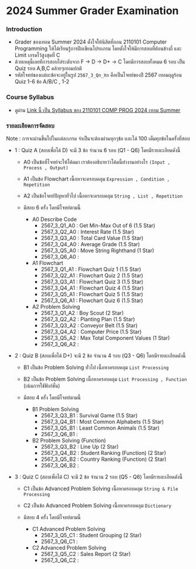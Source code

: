 # 2024 Summer Grader Examination

### Introduction
- Grader ของเทอม Summer 2024 ตั้งใจให้นิสิตที่ถอน 2110101 Computer Programming ให้ได้เรียนรู้การฝึกเขียนโปรเเกรม โดยตั้งใจให้มีการสอบที่ค้่อนข้างถี่ และ Limit เกรดไว้สูงสุดที่ C
- ด้วยเหตุนี้เลยทีการสอบไล่ระดับจาก F -> D -> D+ -> C โดยมีการสอบทั้งหมด 6 รอบ เป็น Quiz รอบ A,B,C คล้ายๆเทอมปกติ
- รหัสโจทย์ของเเต่บะข้อจะอยู่ในรูป `2567_3_Qn_Xn` คือเป็นโจทย์ของปี 2567 เทอมฤดูร้อน Quiz 1-6 ข้อ A/B/C , 1-2

### Course Syllabus
- ดูผ่าน [Link นี้ เป็น Syllabus ของ 2110101 COMP PROG 2024 เทอม Summer](https://mycourseville-default.s3.ap-southeast-1.amazonaws.com/useruploaded_course_files/2024_3/67592/materials/Course_Syllabus_Summer_2024-5207-17490034127137.pdf)

### รายละเอียดการจัดสอบ
Note : การจะผ่านขึ้นไปในเเต่ละเกรด จำเป็นจะต้องผ่านทุกๆข้อ เเละได้ 100 เต็มทุกข้อในครั้งที่สอบ
- 1 : Quiz A (สอบเพื่อได้ D) จะมี 3 ข้อ จำนวน 6 รอบ (Q1 - Q6) โดยมีรายละเอียดดังนี้
  - A0 เป็นข้อที่โจทย์จะให้โค้ดมา เราต้องอธิบายว่าโค้ดนี้ทำงานอย่างไร `(Input , Process , Output)`
  - A1 เป็นข้อ Flowchart เนื้อหาจะครอบคลุม `Expression , Condition , Repetition`
  - A2 เป็นข้อโจทย์ปัญหาทั่วไป เนื้อหาจะครอบคลุม `String , List , Repetition`
 
  - มีสอบ 6 ครั้ง โดยมีโจทย์ตามนี้
    - A0 Describe Code
      - 2567_3_Q1_A0 : Get Min-Max Out of 6 (1.5 Star)
      - 2567_3_Q2_A0 : Interest Rate (1.5 Star)
      - 2567_3_Q3_A0 : Total Card Value (1.5 Star)
      - 2567_3_Q4_A0 : Average Grade (1.5 Star)
      - 2567_3_Q5_A0 : Move String Righthand (1 Star)
      - 2567_3_Q6_A0 : 
    - A1 Flowchart
      - 2567_3_Q1_A1 : Flowchart Quiz 1 (1.5 Star)
      - 2567_3_Q2_A1 : Flowchart Quiz 2 (1.5 Star)
      - 2567_3_Q3_A1 : Flowchart Quiz 3 (1.5 Star)
      - 2567_3_Q4_A1 : Flowchart Quiz 4 (1.5 Star)
      - 2567_3_Q5_A1 : Flowchart Quiz 5 (1.5 Star)
      - 2567_3_Q6_A1 : Flowchart Quiz 6 (1.5 Star)
    - A2 Problem Solving
      - 2567_3_Q1_A2 : Boy Scout (2 Star)
      - 2567_3_Q2_A2 : Planting Plan (1.5 Star)
      - 2567_3_Q3_A2 : Conveyor Belt (1.5 Star)
      - 2567_3_Q4_A2 : Computer Price (1.5 Star)
      - 2567_3_Q5_A2 : Max Total Component Values (1 Star)
      - 2567_3_Q6_A2 :
      
- 2 : Quiz B (สอบเพื่อได้ D+) จะมี 2 ข้อ จำนวน 4 รอบ (Q3 - Q6) โดยมีรายละเอียดดังนี้
  - B1 เป็นข้อ Problem Solving ทั่วไป เนื้อหาครอบคลุม `List Processing`
  - B2 เป็นข้อ Problem Solving เนื้อหาครอบคลุม `List Processing , Function` (เน้นการใช้ฟังก์ชั่น)
 
  - มีสอบ 4 ครั้ง โดยมีโจทย์ตามนี้
    - B1 Problem Solving
      - 2567_3_Q3_B1 : Survival Game (1.5 Star)
      - 2567_3_Q4_B1 : Most Common Alphabets (1.5 Star)
      - 2567_3_Q5_B1 : Least Common Animals (1.5 Star)
      - 2567_3_Q6_B1 : 
    - B2 Problem Solving (Function)
      - 2567_3_Q3_B2 : Line Up (2 Star)
      - 2567_3_Q4_B2 : Student Ranking (Function) (2 Star)
      - 2567_3_Q5_B2 : Country Ranking (Function) (2 Star)
      - 2567_3_Q6_B2 :
     
- 3 : Quiz C (สอบเพื่อได้ C) จะมี 2 ข้อ จำนวน 2 รอบ (Q5 - Q6) โดยมีรายละเอียดดังนี้
  - C1 เป็นข้อ Advanced Problem Solving เนื้อหาครอบคลุม `String & File Processing`
  - C2 เป็นข้อ Advanced Problem Solving เนื้อหาครอบคลุม `Dictionary`
 
  - มีสอบ 4 ครั้ง โดยมีโจทย์ตามนี้
    - C1 Advanced Problem Solving
      - 2567_3_Q5_C1 : Student Grouping (2 Star)
      - 2567_3_Q6_C1 : 
    - C2 Advanced Problem Solving
      - 2567_3_Q5_C2 : Sales Report (2 Star)
      - 2567_3_Q6_C2 : 
